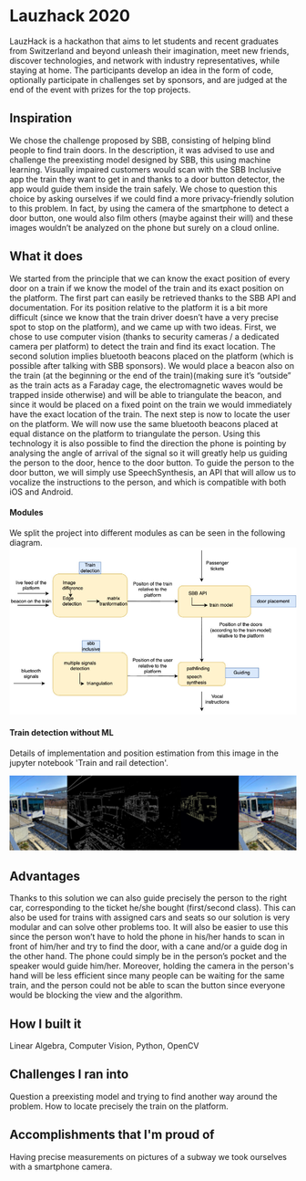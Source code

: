 # Lauzhack 2020
LauzHack is a hackathon that aims to let students and recent graduates from Switzerland and beyond unleash their imagination, meet new friends, discover technologies, and network with industry representatives, while staying at home.
The participants develop an idea in the form of code, optionally participate in challenges set by sponsors, and are judged at the end of the event with prizes for the top projects.

## Inspiration
We chose the challenge proposed by SBB, consisting of helping blind people to find train doors. In the description, it was advised to use and challenge the preexisting model designed by SBB, this using machine learning. Visually impaired customers would scan with the SBB Inclusive app the train they want to get in and thanks to a door button detector, the app would guide them inside the train safely. We chose to question this choice by asking ourselves if we could find a more privacy-friendly solution to this problem. In fact, by using the camera of the smartphone to detect a door button, one would also film others (maybe against their will) and these images wouldn’t be analyzed on the phone but surely on a cloud online.

## What it does
We started from the principle that we can know the exact position of every door on a train if we know the model of the train and its exact position on the platform. The first part can easily be retrieved thanks to the SBB API and documentation. For its position relative to the platform it is a bit more difficult (since we know that the train driver doesn’t have a very precise spot to stop on the platform), and we came up with two ideas. First, we chose to use computer vision (thanks to security cameras / a dedicated camera per platform) to detect the train and find its exact location. The second solution implies bluetooth beacons placed on the platform (which is possible after talking with SBB sponsors). We would place a beacon also on the train (at the beginning or the end of the train)(making sure it’s “outside” as the train acts as a Faraday cage, the electromagnetic waves would be trapped inside otherwise) and will be able to triangulate the beacon, and since it would be placed on a fixed point on the train we would immediately have the exact location of the train. The next step is now to locate the user on the platform. We will now use the same bluetooth beacons placed at equal distance on the platform to triangulate the person. Using this technology it is also possible to find the direction the phone is pointing by analysing the angle of arrival of the signal so it will greatly help us guiding the person to the door, hence to the door button. To guide the person to the door button, we will simply use SpeechSynthesis, an API that will allow us to vocalize the instructions to the person, and which is compatible with both iOS and Android.

#### Modules
We split the project into different modules as can be seen in the following diagram.
![diagram](https://github.com/D3m0t3p/lauzhack-2020/blob/main/Project%20architecture/Project%20architecture.jpg)

#### Train detection without ML
Details of implementation and position estimation from this image in the jupyter notebook 'Train and rail detection'.

![steps](https://github.com/D3m0t3p/lauzhack-2020/blob/main/images/steps.png)


## Advantages
Thanks to this solution we can also guide precisely the person to the right car, corresponding to the ticket he/she bought (first/second class). This can also be used for trains with assigned cars and seats so our solution is very modular and can solve other problems too. It will also be easier to use this since the person won’t have to hold the phone in his/her hands to scan in front of him/her and try to find the door, with a cane and/or a guide dog in the other hand. The phone could simply be in the person’s pocket and the speaker would guide him/her. Moreover, holding the camera in the person's hand will be less efficient since many people can be waiting for the same train, and the person could not be able to scan the button since everyone would be blocking the view and the algorithm.

## How I built it
Linear Algebra, Computer Vision, Python, OpenCV

## Challenges I ran into
Question a preexisting model and trying to find another way around the problem. How to locate precisely the train on the platform.

## Accomplishments that I'm proud of
Having precise measurements on pictures of a subway we took ourselves with a smartphone camera.
